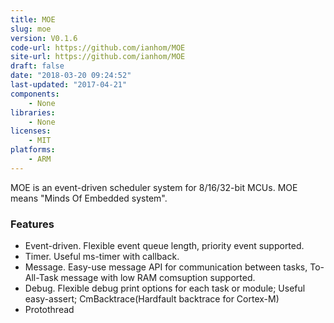 ```yaml
---
title: MOE
slug: moe
version: V0.1.6
code-url: https://github.com/ianhom/MOE
site-url: https://github.com/ianhom/MOE
draft: false
date: "2018-03-20 09:24:52"
last-updated: "2017-04-21"
components:
    - None
libraries:
    - None
licenses:
    - MIT
platforms:
    - ARM
---
```



MOE is an event-driven scheduler system for 8/16/32-bit MCUs. MOE means "Minds Of Embedded system".

<!--more-->

### Features
- Event-driven. Flexible event queue length, priority event supported.
- Timer. Useful ms-timer with callback.
- Message. Easy-use message API for communication between tasks, To-All-Task message with low RAM comsuption supported.
- Debug. Flexible debug print options for each task or module; Useful easy-assert; CmBacktrace(Hardfault backtrace for Cortex-M)
- Protothread


